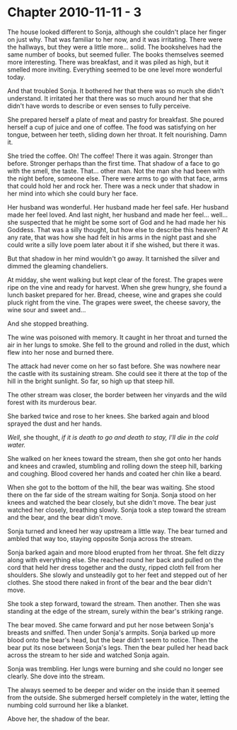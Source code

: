 # Chapter 2010-11-11 - 3

The house looked different to Sonja, although she couldn't place her finger on just why.
That was familiar to her now, and it was irritating.  There were the hallways, but they
were a little more… solid.  The bookshelves had the same number of books, but seemed
fuller.  The books themselves seemed more interesting.  There was breakfast, and it was
piled as high, but it smelled more inviting.  Everything seemed to be one level more
wonderful today.

And that troubled Sonja.  It bothered her that there was so much she didn't understand.
It irritated her that there was so much around her that she didn't have words to
describe or even senses to fully perceive.

She prepared herself a plate of meat and pastry for breakfast.  She poured herself a
cup of juice and one of coffee.  The food was satisfying on her tongue, between her
teeth, sliding down her throat.  It felt nourishing.  Damn it.

She tried the coffee.  Oh! The coffee!  There it was again.  Stronger than before.
Stronger perhaps than the first time.  That shadow of a face to go with the smell,
the taste.  That… other man.  Not the man she had been with the night before, someone
else.  There were arms to go with that face, arms that could hold her and rock her.
There was a neck under that shadow in her mind into which she could bury her face.

Her husband was wonderful.  Her husband made her feel safe.  Her husband made her
feel loved.  And last night, her husband and made her feel… well… she suspected that
he might be some sort of God and he had made her his Goddess.  That was a silly thought,
but how else to describe this heaven?  At any rate, that was how she had felt in his
arms in the night past and she could write a silly love poem later about it if she
wished, but there it was.

But that shadow in her mind wouldn't go away.  It tarnished the silver and dimmed the
gleaming chandeliers.

At midday, she went walking but kept clear of the forest.  The grapes were ripe on the
vine and ready for harvest.  When she grew hungry, she found a lunch basket prepared
for her.  Bread, cheese, wine and grapes she could pluck right from the vine.  The
grapes were sweet, the cheese savory, the wine sour and sweet and…

And she stopped breathing.

The wine was poisoned with memory.  It caught in her throat and turned the air in her
lungs to smoke.  She fell to the ground and rolled in the dust, which flew into her
nose and burned there.

The attack had never come
on her so fast before. She was nowhere near the castle with its sustaining stream.
She could see it there at the top of the hill in the bright sunlight.  So far, so
high up that steep hill.

The other stream was closer, the border between her vinyards and the wild forest
with its murderous bear.

She barked twice and rose to her knees.  She barked again and blood sprayed the dust
and her hands.

*Well,* she thought, *if it is death to go and death to stay, I'll die in the cold
water.*

She walked on her knees toward the stream, then she got onto her hands and knees
and crawled, stumbling and rolling down the steep hill, barking and coughing.  Blood
covered her hands and coated her chin like a beard.

When she got to the bottom of the hill, the bear was waiting.  She stood there on
the far side of the stream waiting for Sonja.  Sonja stood on her knees and watched
the bear closely, but she didn't move.  The bear just watched her closely, breathing
slowly.  Sonja took a step toward the stream and the bear, and the bear didn't move.

Sonja turned and kneed her way upstream a little way.  The bear turned and ambled
that way too, staying opposite Sonja across the stream.

Sonja barked again and more blood erupted from her throat.  She felt dizzy along
with everything else.  She reached round her back and pulled on the cord that held
her dress together and the dusty, ripped cloth fell from her shoulders.  She slowly
and unsteadily got to her feet and stepped out of her clothes.  She stood there
naked in front of the bear and the bear didn't move.

She took a step forward, toward the stream.  Then another.  Then she was standing at
the edge of the stream, surely within the bear's striking range.

The bear moved.  She came forward and put her nose between Sonja's breasts and sniffed.
Then under Sonja's armpits.  Sonja barked up more blood onto the bear's head, but the
bear didn't seem to notice.  Then the bear put its nose between Sonja's legs.  Then the
bear pulled her head back across the stream to her side and watched Sonja again.

Sonja was trembling. Her lungs were burning and she could no longer see clearly.  She
dove into the stream.

The always seemed to be deeper and wider on the inside than it seemed from the outside.
She submerged herself completely in the water, letting the numbing cold surround her like a blanket.

Above her, the shadow of the bear.

  
